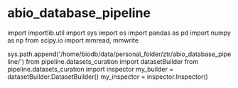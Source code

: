 # abio_database_pipeline

import importlib.util
import sys
import os 
import pandas as pd
import numpy as np
from scipy.io import mmread, mmwrite

sys.path.append('/home/biodb/data/personal_folder/ztr/abio_database_pipeline/')
from pipeline.datasets_curation import datasetBuilder
from pipeline.datasets_curation import inspector
my_builder = datasetBuilder.DatasetBuilder()
my_inspector = inspector.Inspector()
